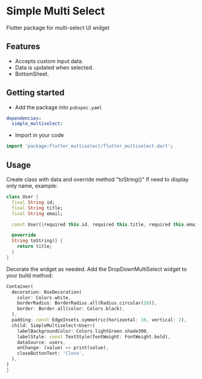 # Simple Multi Select

Flutter package for multi-select UI widget

## Features

- Accepts custom input data.
- Data is updated when selected.
- BottomSheet.

## Getting started

- Add the package into `pubspec.yaml`

```yaml
dependencies:
  simple_multiselect:
```

- Import in your code

```dart
import 'package:flutter_multiselect/flutter_multiselect.dart';
```

## Usage

Create class with data and override method "toString()"
If need to display only name, example: 

```dart
class User {
  final String id;
  final String title;
  final String email;

  const User({required this.id, required this.title, required this.email});

  @override
  String toString() {
    return title;
  }
}
```
Decorate the widget as needed.
Add the DropDownMultiSelect widget to your build method:

```dart
Container(
  decoration: BoxDecoration(
    color: Colors.white,
    borderRadius: BorderRadius.all(Radius.circular(10)),
    border: Border.all(color: Colors.black),
  ),
  padding: const EdgeInsets.symmetric(horizontal: 16, vertical: 2),
  child: SimpleMultiselect<User>(
    labelBackgroundColor: Colors.lightGreen.shade300,
    labelStyle: const TextStyle(fontWeight: FontWeight.bold),
    dataSource: users,
    onChange: (value) => print(value),
    closeButtonText: 'Close',
  ),
)
}
```

